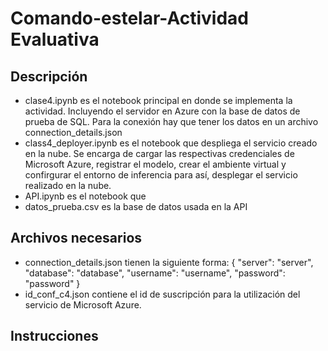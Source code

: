 # Comando-estelar-Actividad Evaluativa

## Descripción
- clase4.ipynb es el notebook principal en donde se implementa la actividad. Incluyendo el servidor en Azure con la base de datos de prueba de SQL. Para la conexión hay que tener los datos en un archivo connection_details.json
- class4_deployer.ipynb es el notebook que despliega el servicio creado en la nube. Se encarga de cargar las respectivas credenciales de Microsoft Azure, registrar el modelo, crear el ambiente virtual y confirgurar el entorno de inferencia para así, desplegar el servicio realizado en la nube.
- API.ipynb es el notebook que
- datos_prueba.csv es la base de datos usada en la API

## Archivos necesarios
- connection_details.json tienen la siguiente forma: 
{
    "server": "server",
    "database": "database",
    "username": "username",
    "password": "password"
}
- id_conf_c4.json contiene el id de suscripción para la utilización del servicio de Microsoft Azure.

## Instrucciones
